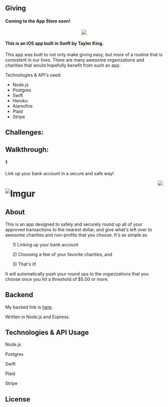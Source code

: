 ## Giving

#### Coming to the App Store soon!

<p align="center">
  <img src="http://i.imgur.com/bSHR8sj.png" max-width="100%">
</p>

#### This is an iOS app built in Swift by Taylor King.

This app was built to not only make giving easy, but more of a routine that is consistent in our lives. There are many awesome organizations and charities that would hopefully benefit from such an app.

Technologies & API's used:

* Node.js
* Postgres
* Swift
* Heroku
* Alamofire
* Plaid
* Stripe

## Challenges:

## Walkthrough:

#### 1

Link up your bank account in a secure and safe way!

<img src="http://i.imgur.com/bSHR8sj.png" style="float: right">


# ![Imgur](http://i.imgur.com/smXhS7E.png)

## About

This is an app designed to safely and securely round up all of your approved transactions to the nearest dollar, and give what's left over to awesome charities and non-profits that you choose. It's as simple as

&nbsp;&nbsp;&nbsp;&nbsp;&nbsp;&nbsp;1) Linking up your bank account  

&nbsp;&nbsp;&nbsp;&nbsp;&nbsp;&nbsp;2) Choosing a few of your favorite charities, and  

&nbsp;&nbsp;&nbsp;&nbsp;&nbsp;&nbsp;3) That's it!

It will automatically push your round ups to the organizations that you choose once you hit a threshold of $5.00 or more.

## Backend

My backed link is <a href="https://github.com/dekkofilms/backend/tree/master">here</a>.

Written in Node.js and Express.

## Technologies & API Usage

Node.js

Postgres

Swift

Plaid

Stripe

## License
